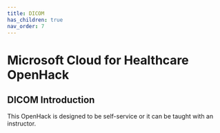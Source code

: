 ```yaml
---
title: DICOM
has_children: true
nav_order: 7
---
```

# Microsoft Cloud for Healthcare OpenHack

## DICOM Introduction 
This OpenHack is designed to be self-service or it can be taught with an instructor.  
